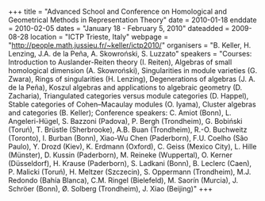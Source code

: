 +++
title = "Advanced School and Conference on Homological and Geometrical Methods in Representation Theory"
date = 2010-01-18
enddate = 2010-02-05
dates = "January 18 - February 5, 2010"
dateadded = 2009-08-28
location = "ICTP Trieste, Italy"
webpage = "http://people.math.jussieu.fr/~keller/ictp2010/"
organisers = "B. Keller, H. Lenzing, J.A. de la Peña, A. Skowroński, S. Luzzato"
speakers = "Courses: Introduction to Auslander-Reiten theory (I. Reiten), Algebras of small homological dimension (A. Skowroński), Singularities in module varieties (G. Zwara), Rings of singularities (H. Lenzing), Degenerations of algebras (J. A. de la Peña), Koszul algebras and applications to algebraic geometry (D. Zacharia), Triangulated categories versus module categories (D. Happel), Stable categories of Cohen–Macaulay modules (O. Iyama), Cluster algebras and categories (B. Keller); Conference speakers: C. Amiot (Bonn), L. Angeleri-Hügel, S. Bazzoni (Padova), P. Bergh (Trondheim), G. Bobiński (Toruń), T. Brüstle (Sherbrooke), A.B. Buan (Trondheim), R.-O. Buchweitz (Toronto), I. Burban (Bonn), Xiao-Wu Chen (Paderborn), F.U. Coelho (São Paulo), Y. Drozd (Kiev), K. Erdmann (Oxford), C. Geiss (Mexico City), L. Hille (Münster), D. Kussin (Paderborn), M. Reineke (Wuppertal), O. Kerner (Düsseldorf), H. Krause (Paderborn), S. Ladkani (Bonn), B. Leclerc (Caen), P. Malicki (Toruń), H. Meltzer (Szczecin), S. Oppermann (Trondheim), M.J. Redondo (Bahía Blanca), C.M. Ringel (Bielefeld), M. Saorín (Murcia), J. Schröer (Bonn), Ø. Solberg (Trondheim), J. Xiao (Beijing)"
+++
